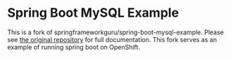 # Spring Boot MySQL Example

This is a fork of springframeworkguru/spring-boot-mysql-example. Please see [the original repository](https://github.com/springframeworkguru/spring-boot-mysql-example) for full documentation. This fork serves as an example of running spring boot on OpenShift.
